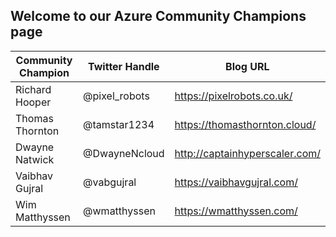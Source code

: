 ## Welcome to our Azure Community Champions page



| Community Champion  | Twitter Handle   | Blog URL                                                                      |
| -------------       | ---------------  | ----------------------------------------------------------------------------- |
| Richard Hooper      | @pixel_robots    | <a href="https://pixelrobots.co.uk/" target="_blank">https://pixelrobots.co.uk/</a>           |
| Thomas Thornton     | @tamstar1234     | <a href="https://thomasthornton.cloud/" target="_blank">https://thomasthornton.cloud/</a>     |
| Dwayne Natwick      | @DwayneNcloud    | <a href="http://captainhyperscaler.com/" target="_blank">http://captainhyperscaler.com/</a>   |
| Vaibhav Gujral      | @vabgujral       | <a href="https://vaibhavgujral.com/" target="_blank">https://vaibhavgujral.com/</a>           | 
| Wim Matthyssen      | @wmatthyssen     | <a href="https://wmatthyssen.com/"  target="_blank">https://wmatthyssen.com/</a>              |  | Joe Carlyle         | @wedoazure       | <a href="https://wedoazure.ie/"  target="_blank">https://wedoazure.ie/</a>                    |

